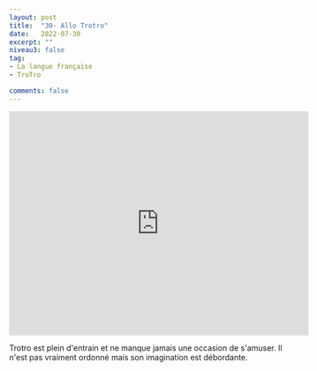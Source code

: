 ```yaml
---
layout: post
title:  "30- Allo Trotro"
date:   2022-07-30
excerpt: ""
niveau3: false
tag:
- La langue française
- TroTro

comments: false
---
```

<center>
<img style="display: none;" src="/assets/img/thumbnails/trotro-30.jpg" alt="" width="1" height="1">
<iframe width="542px" height="406px" src="https://www.youtube.com/embed/lhWfLiDLLMw?rel=0&controls=1&showinfo=0&modestbranding=1&enablejsapi=1" allowfullscreen frameborder="0" ></iframe></center>

Trotro est plein d'entrain et ne manque jamais une occasion de s'amuser. Il n'est pas vraiment ordonné mais son imagination est débordante. 
